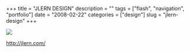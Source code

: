 +++
title = "JLERN DESIGN"
description = ""
tags = ["flash", "navigation", "portfolio"]
date = "2008-02-22"
categories = ["design"]
slug = "jlern-design"
+++


 

  <div id="screens-thumbs" class="clearfix">
    <div class="txt-center" id="design-submission"><a href="http://jlern.com/"><img id='bluga-thumbnail-885' class='bluga-thumbnail large' src='//konigi.com/media/bluga/
wt47f2791b32a3b_0.jpg'/></a></div>  
  </div>   
<p><a href="http://jlern.com/">http://jlern.com/</a></p>




